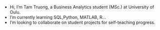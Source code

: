 - Hi, I’m Tam Truong, a Business Analytics student (MSc.) at University of Oulu.
- I’m currently learning SQL,Python, MATLAB, R...
- I’m looking to collaborate on student projects for self-teaching progress.

<!---
truongthanhtam212/truongthanhtam212 is a ✨ special ✨ repository because its `README.md` (this file) appears on your GitHub profile.
You can click the Preview link to take a look at your changes.
--->
